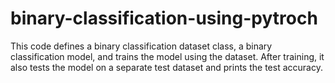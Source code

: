# binary-classification-using-pytroch
This code defines a binary classification dataset class, a binary classification model, and trains the model using the dataset. After training, it also tests the model on a separate test dataset and prints the test accuracy.
